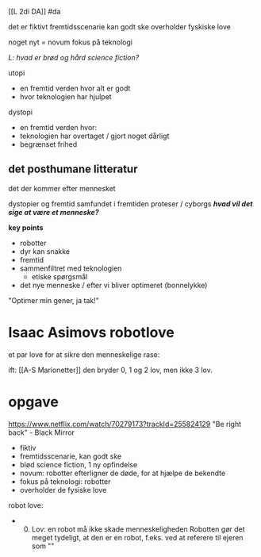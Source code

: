 [[L 2di DA]]
#da

det er fiktivt
fremtidsscenarie
kan godt ske
overholder fyskiske love

noget nyt = novum
fokus på teknologi 

_L: hvad er brød og hård science fiction?_

utopi
- en fremtid verden hvor alt er godt
- hvor teknologien har hjulpet

dystopi
- en fremtid verden hvor:
- teknologien har overtaget / gjort noget dårligt 
- begrænset frihed



## det posthumane litteratur
det der kommer efter mennesket

dystopier og fremtid
samfundet i fremtiden
proteser / cyborgs
***hvad vil det sige at være et menneske?***

**key points**
- robotter
- dyr kan snakke
- fremtid
- sammenfiltret med teknologien
	- etiske spørgsmål 
- det nye menneske / efter vi bliver optimeret (bonnelykke)

"Optimer min gener, ja tak!"


# Isaac Asimovs robotlove
et par love for at sikre den menneskelige rase:

ift: [[A-S Marionetter]]
den bryder 0, 1 og 2 lov, men ikke 3 lov.


# opgave
https://www.netflix.com/watch/70279173?trackId=255824129
"Be right back" - Black Mirror

- fiktiv
- fremtidsscenarie, kan godt ske
- blød science fiction, 1 ny opfindelse
- novum: robotter efterligner de døde, for at hjælpe de bekendte
- fokus på teknologi: robotter
- overholder de fysiske love

robot love:
- 0. Lov: en robot må ikke skade menneskeligheden
Robotten gør det meget tydeligt, at den er en robot, f.eks. ved at referere til ejeren som ""